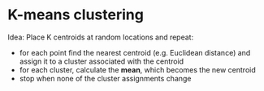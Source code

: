 # K-means clustering
Idea: 
Place K centroids at random locations and repeat:
- for each point find the nearest centroid (e.g. Euclidean distance) and assign it to a cluster associated with the centroid
- for each cluster, calculate the **mean**, which becomes the new centroid
- stop when none of the cluster assignments change